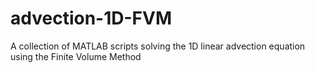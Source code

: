 advection-1D-FVM
================

A collection of MATLAB scripts solving the 1D linear advection equation using the Finite Volume Method